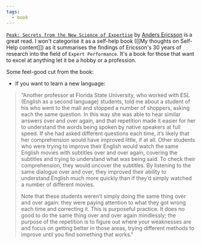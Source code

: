 ```yaml
---
tags:
  - book
---
```

[`Peak: Secrets from the New Science of Expertise`](https://en.wikipedia.org/wiki/Peak:_Secrets_from_the_New_Science_of_Expertise) by  [Anders Ericsson](https://en.wikipedia.org/wiki/K._Anders_Ericsson) is a great read. I won't categorise it as a self-help book ([[My thoughts on Self-Help content]]) as it summarises the findings of Ericsson's 30 years of research into the field of `Expert Performance`. It's a book for those that want to excel at anything let it be a hobby or a profession.

Some feel-good cut from the book:
- If you want to learn a new language:
> 	“Another professor at Florida State University, who worked with ESL (English as a second language) students, told me about a student of his who went to the mall and stopped a number of shoppers, asking each the same question. In this way she was able to hear similar answers over and over again, and that repetition made it easier for her to understand the words being spoken by native speakers at full speed. If she had asked different questions each time, it’s likely that her comprehension would have improved little, if at all. Other students who were trying to improve their English would watch the same English movies with subtitles over and over again, covering the subtitles and trying to understand what was being said. To check their comprehension, they would uncover the subtitles. By listening to the same dialogue over and over, they improved their ability to understand English much more quickly than if they’d simply watched a number of different movies.
> 
> 	Note that these students weren’t simply doing the same thing over and over again: they were paying attention to what they got wrong each time and correcting it. This is purposeful practice. It does no good to do the same thing over and over again mindlessly; the purpose of the repetition is to figure out where your weaknesses are and focus on getting better in those areas, trying different methods to improve until you find something that works."



